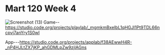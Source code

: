 # Mart 120 Week 4
![Screenshot (13)](https://user-images.githubusercontent.com/98127439/153303242-0e572b99-60f9-4465-b90f-026610eef4d1.png)
Game--https://studio.code.org/projects/playlab/_mgmkmBxeIbL1qHGJI1Pt9TDL66ncpvj7anYry1S0wI

App---https://studio.code.org/projects/applab/f38AEwwH4R-_nP4HJLtZX7jKP_ahGDMLpZw9zjlAGns 
